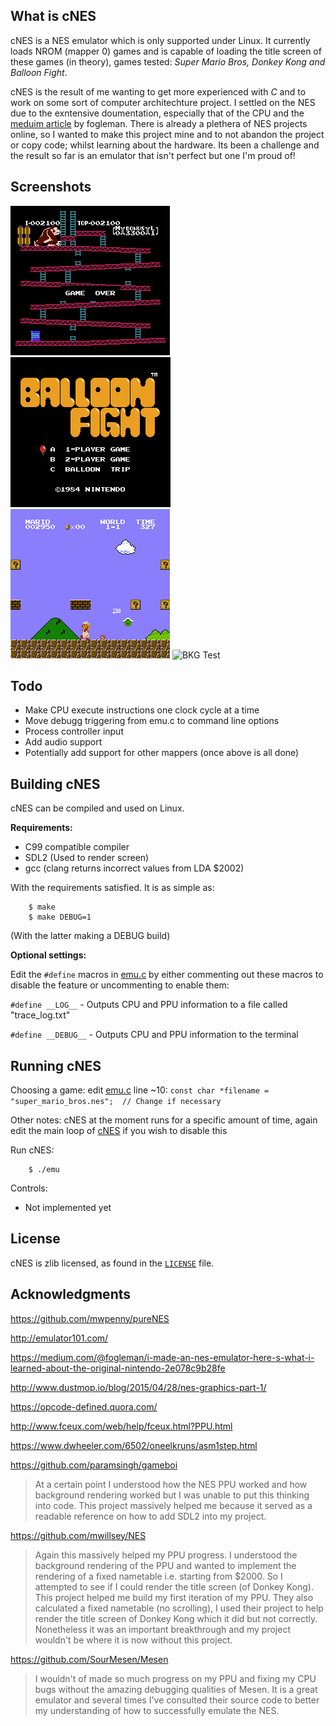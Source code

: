 ## What is cNES

cNES is a NES emulator which is only supported under Linux. It currently
loads NROM (mapper 0) games and is capable of loading the title screen of
these games (in theory), games tested: _Super Mario Bros, Donkey Kong and
Balloon Fight_.

cNES is the result of me wanting to get more experienced with _C_ and to work on
some sort of computer architechture project. I settled on the NES due to the exntensive
doumentation, especially that of the CPU and the [meduim article](https://medium.com/@fogleman/i-made-an-nes-emulator-here-s-what-i-learned-about-the-original-nintendo-2e078c9b28fe)
by fogleman. There is already a plethera of NES projects online, so I wanted to make this project
mine and to not abandon the project or copy code; whilst learning about the hardware. Its been a 
challenge and the result so far is an emulator that isn't perfect but one I'm proud of!


## Screenshots
![Donkey Kong](screens/donkey_kong.png)
![Balloon Fight](screens/balloon_fight.png)
![Super Mario Bros](screens/super_mario_bros.png)
![BKG Test](screens/bkg_test.png)

## Todo
* Make CPU execute instructions one clock cycle at a time
* Move debugg triggering from emu.c to command line options
* Process controller input
* Add audio support
* Potentially add support for other mappers (once above is all done)

## Building cNES
cNES can be compiled and used on Linux.

**Requirements:**
* C99 compatible compiler
* SDL2 (Used to render screen)
* gcc (clang returns incorrect values from LDA $2002)

With the requirements satisfied. It is as simple as:

        $ make
        $ make DEBUG=1

(With the latter making a DEBUG build)
  
**Optional settings:**
  
Edit the `#define` macros in [emu.c](src/emu.c) by either commenting out these macros to disable 
the feature or uncommenting to enable them:

`#define __LOG__` - Outputs CPU and PPU information to a file called "trace_log.txt"
  
`#define __DEBUG__` - Outputs CPU and PPU information to the terminal

	
## Running cNES

Choosing a game: edit [emu.c](src/emu.c) line ~10: `const char *filename = "super_mario_bros.nes";  // Change if necessary`

Other notes: cNES at the moment runs for a specific amount of time, again edit the main loop of [cNES](src/emu.c) if you wish to disable this
  
Run cNES:

        $ ./emu
	
Controls:
* Not implemented yet
 

## License
cNES is zlib licensed, as found in the [`LICENSE`](LICENSE) file.


## Acknowledgments

https://github.com/mwpenny/pureNES
  
http://emulator101.com/
  
https://medium.com/@fogleman/i-made-an-nes-emulator-here-s-what-i-learned-about-the-original-nintendo-2e078c9b28fe
  
http://www.dustmop.io/blog/2015/04/28/nes-graphics-part-1/
  
https://opcode-defined.quora.com/
  
http://www.fceux.com/web/help/fceux.html?PPU.html
  
https://www.dwheeler.com/6502/oneelkruns/asm1step.html
  
https://github.com/paramsingh/gameboi

> At a certain point I understood how the NES PPU worked and how background rendering worked
but I was unable to put this thinking into code. This project massively helped me because
it served as a readable reference on how to add SDL2 into my project.
  
https://github.com/mwillsey/NES
  
> Again this massively helped my PPU progress. I understood the background rendering of the
PPU and wanted to implement the rendering of a fixed nametable i.e. starting from $2000.
So I attempted to see if I could render the title screen (of Donkey Kong). This project helped
me build my first iteration of my PPU. They also calculated a fixed nametable (no scrolling),
I used their project to help render the title screen of Donkey Kong which it did but not correctly.
Nonetheless it was an important breakthrough and my project wouldn't be where it is now without
this project.
  
https://github.com/SourMesen/Mesen
  
> I wouldn't of made so much progress on my PPU and fixing my CPU bugs without the amazing
debugging qualities of Mesen. It is a great emulator and several times I've consulted their
source code to better my understanding of how to successfully emulate the NES.
